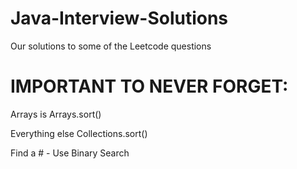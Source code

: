 # Java-Interview-Solutions

Our solutions to some of the Leetcode questions


# IMPORTANT TO NEVER FORGET:
Arrays is Arrays.sort()

Everything else Collections.sort()

Find a # - Use Binary Search
